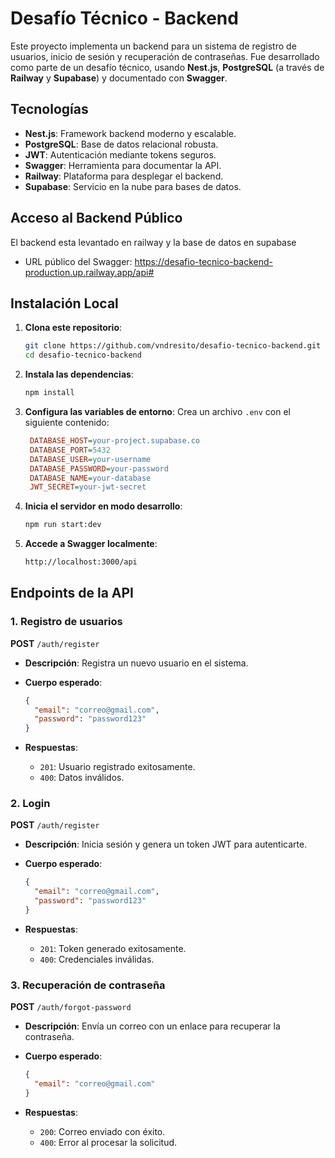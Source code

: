 # Desafío Técnico - Backend

Este proyecto implementa un backend para un sistema de registro de usuarios, inicio de sesión y recuperación de contraseñas. Fue desarrollado como parte de un desafío técnico, usando **Nest.js**, **PostgreSQL** (a través de **Railway** y **Supabase**) y documentado con **Swagger**.

## Tecnologías

- **Nest.js**: Framework backend moderno y escalable.
- **PostgreSQL**: Base de datos relacional robusta.
- **JWT**: Autenticación mediante tokens seguros.
- **Swagger**: Herramienta para documentar la API.
- **Railway**: Plataforma para desplegar el backend.
- **Supabase**: Servicio en la nube para bases de datos.

## Acceso al Backend Público

El backend esta levantado en railway y la base de datos en supabase

- URL público del Swagger: https://desafio-tecnico-backend-production.up.railway.app/api#

## Instalación Local

1. **Clona este repositorio**:

   ```bash
   git clone https://github.com/vndresito/desafio-tecnico-backend.git
   cd desafio-tecnico-backend
   ```

2. **Instala las dependencias**:

   ```bash
   npm install
   ```

3. **Configura las variables de entorno**:
   Crea un archivo `.env` con el siguiente contenido:

   ```ini
    DATABASE_HOST=your-project.supabase.co
    DATABASE_PORT=5432
    DATABASE_USER=your-username
    DATABASE_PASSWORD=your-password
    DATABASE_NAME=your-database
    JWT_SECRET=your-jwt-secret
   ```

4. **Inicia el servidor en modo desarrollo**:

   ```bash
   npm run start:dev
   ```

5. **Accede a Swagger localmente**:
   ```bash
   http://localhost:3000/api
   ```

## Endpoints de la API

### 1. Registro de usuarios

**POST** `/auth/register`

- **Descripción**: Registra un nuevo usuario en el sistema.
- **Cuerpo esperado**:

  ```json
  {
    "email": "correo@gmail.com",
    "password": "password123"
  }
  ```

- **Respuestas**:
  - `201`: Usuario registrado exitosamente.
  - `400`: Datos inválidos.

### 2. Login

**POST** `/auth/register`

- **Descripción**: Inicia sesión y genera un token JWT para autenticarte.
- **Cuerpo esperado**:

  ```json
  {
    "email": "correo@gmail.com",
    "password": "password123"
  }
  ```

- **Respuestas**:
  - `201`: Token generado exitosamente.
  - `400`: Credenciales inválidas.

### 3. Recuperación de contraseña

**POST** `/auth/forgot-password`

- **Descripción**: Envía un correo con un enlace para recuperar la contraseña.
- **Cuerpo esperado**:

  ```json
  {
    "email": "correo@gmail.com"
  }
  ```

- **Respuestas**:
  - `200`: Correo enviado con éxito.
  - `400`: Error al procesar la solicitud.
